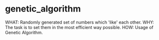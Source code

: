 # genetic_algorithm
WHAT: Randomly generated set of numbers which 'like' each other. 
WHY: The task is to set them in the most efficient way possible.
HOW: Usage of Genetic Algorithm.
